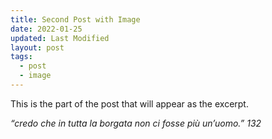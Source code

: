 ```yaml
---
title: Second Post with Image
date: 2022-01-25
updated: Last Modified
layout: post
tags:
  - post
  - image
---
```


This is the part of the post that will appear as the excerpt.
<!-- excerpt -->
 _“credo che in tutta la borgata non ci fosse più un’uomo.” 132_


